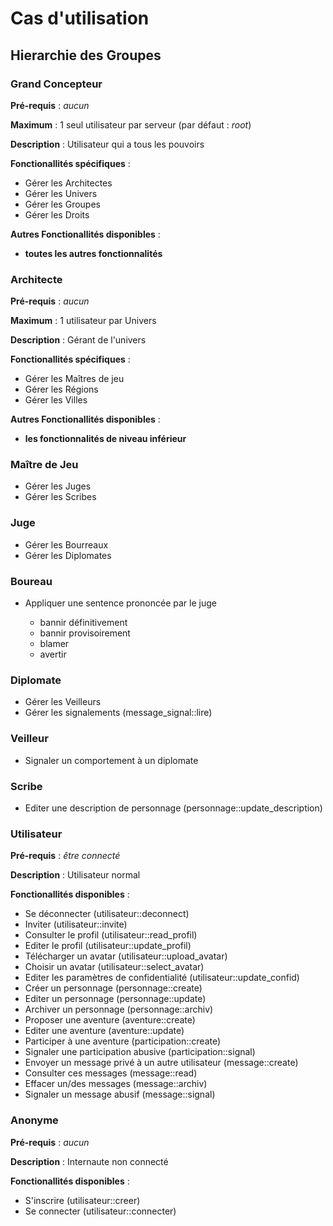 # Cas d'utilisation


## Hierarchie des Groupes

### Grand Concepteur

**Pré-requis** : *aucun*

**Maximum** : 1 seul utilisateur par serveur (par défaut : *root*)

**Description** : Utilisateur qui a tous les pouvoirs

**Fonctionallités spécifiques** :

* Gérer les Architectes
* Gérer les Univers
* Gérer les Groupes
* Gérer les Droits

**Autres Fonctionallités disponibles** :

* **toutes les autres fonctionnalités**

### Architecte

**Pré-requis** : *aucun*

**Maximum** : 1 utilisateur par Univers

**Description** : Gérant de l'univers

**Fonctionallités spécifiques** :

* Gérer les Maîtres de jeu
* Gérer les Régions
* Gérer les Villes

**Autres Fonctionallités disponibles** :

* **les fonctionnalités de niveau inférieur**

### Maître de Jeu

* Gérer les Juges
* Gérer les Scribes

### Juge

* Gérer les Bourreaux
* Gérer les Diplomates

### Boureau

* Appliquer une sentence prononcée par le juge

    * bannir définitivement
    * bannir provisoirement
    * blamer
    * avertir

### Diplomate

* Gérer les Veilleurs
* Gérer les signalements (message_signal::lire)

### Veilleur

* Signaler un comportement à un diplomate

### Scribe

* Editer une description de personnage (personnage::update_description)

### Utilisateur

**Pré-requis** : *être connecté*

**Description** : Utilisateur normal

**Fonctionallités disponibles** :

* Se déconnecter             (utilisateur::deconnect)
* Inviter                    (utilisateur::invite)
* Consulter le profil        (utilisateur::read_profil)
* Editer le profil           (utilisateur::update_profil)
* Télécharger un avatar      (utilisateur::upload_avatar)
* Choisir un avatar          (utilisateur::select_avatar)
* Editer les paramètres de confidentialité (utilisateur::update_confid)
* Créer un personnage        (personnage::create)
* Editer un personnage       (personnage::update)
* Archiver un personnage     (personnage::archiv)
* Proposer une aventure      (aventure::create)
* Editer une aventure        (aventure::update)
* Participer à une aventure  (participation::create)
* Signaler une participation abusive (participation::signal)
* Envoyer un message privé à un autre utilisateur (message::create)
* Consulter ces messages     (message::read)
* Effacer un/des messages    (message::archiv)
* Signaler un message abusif (message::signal)

### Anonyme

**Pré-requis** : *aucun*

**Description** : Internaute non connecté

**Fonctionallités disponibles** :

* S'inscrire                 (utilisateur::creer)
* Se connecter               (utilisateur::connecter)